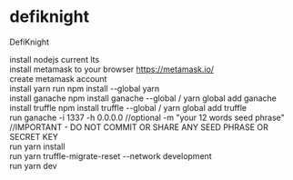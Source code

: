 # defiknight

DefiKnight

install nodejs current lts  
install metamask to your browser https://metamask.io/  
create metamask account  
install yarn run npm install --global yarn  
install ganache npm install ganache --global / yarn global add ganache  
install truffle npm install truffle --global / yarn global add truffle  
run ganache -i 1337 -h 0.0.0.0 //optional -m "your 12 words seed phrase" //IMPORTANT - DO NOT COMMIT OR SHARE ANY SEED PHRASE OR SECRET KEY  
run yarn install  
run yarn truffle-migrate-reset --network development  
run yarn dev
